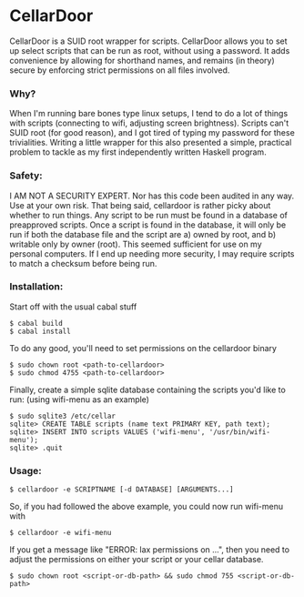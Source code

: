 CellarDoor
==========

CellarDoor is a SUID root wrapper for scripts. CellarDoor allows you to set
up select scripts that can be run as root, without using a password. It adds
convenience by allowing for shorthand names, and remains (in theory) secure
by enforcing strict permissions on all files involved.


### Why?
When I'm running bare bones type linux setups, I tend to do a lot of things
with scripts (connecting to wifi, adjusting screen brightness). Scripts can't
SUID root (for good reason), and I got tired of typing my password for these
trivialities. Writing a little wrapper for this also presented a simple,
practical problem to tackle as my first independently written Haskell program.


### Safety:
I AM NOT A SECURITY EXPERT. Nor has this code been audited in any way. Use at
your own risk. That being said, cellardoor is rather picky about whether to
run things. Any script to be run must be found in a database of preapproved
scripts. Once a script is found in the database, it will only be run if both
the database file and the script are a) owned by root, and b) writable only
by owner (root). This seemed sufficient for use on my personal computers. If
I end up needing more security, I may require scripts to match a checksum
before being run.


### Installation:
Start off with the usual cabal stuff

    $ cabal build
    $ cabal install

To do any good, you'll need to set permissions on the cellardoor binary

    $ sudo chown root <path-to-cellardoor>
    $ sudo chmod 4755 <path-to-cellardoor>

Finally, create a simple sqlite database containing the scripts you'd like to
run: (using wifi-menu as an example)

    $ sudo sqlite3 /etc/cellar
    sqlite> CREATE TABLE scripts (name text PRIMARY KEY, path text);
    sqlite> INSERT INTO scripts VALUES ('wifi-menu', '/usr/bin/wifi-menu');
    sqlite> .quit


### Usage:

    $ cellardoor -e SCRIPTNAME [-d DATABASE] [ARGUMENTS...]

So, if you had followed the above example, you could now run wifi-menu with

    $ cellardoor -e wifi-menu

If you get a message like "ERROR: lax permissions on ...", then you need to
adjust the permissions on either your script or your cellar database.

    $ sudo chown root <script-or-db-path> && sudo chmod 755 <script-or-db-path>
